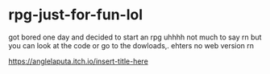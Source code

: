 # rpg-just-for-fun-lol
got bored one day and decided to start an rpg
uhhhh not much to say rn but you can look at the code or go to the dowloads,. ehters no web version rn


https://anglelaputa.itch.io/insert-title-here
